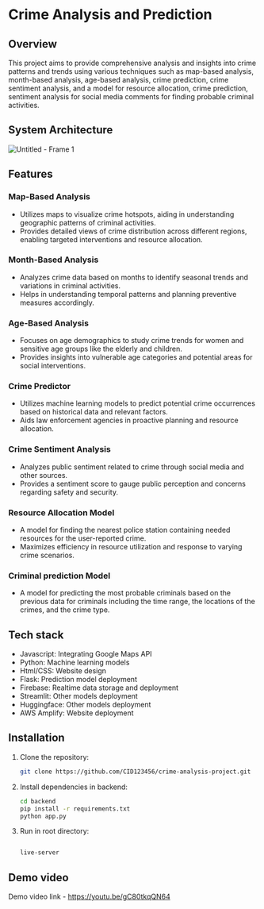 # Crime Analysis and Prediction

## Overview

This project aims to provide comprehensive analysis and insights into crime patterns and trends using various techniques such as map-based analysis, month-based analysis, age-based analysis, crime prediction, crime sentiment analysis, and a model for resource allocation, crime prediction, sentiment analysis for social media comments for finding probable criminal activities.

## System Architecture
![Untitled - Frame 1](https://github.com/CID123456/crime-analysis-and-prediction/assets/164514449/8c50df37-7adf-432b-b1ee-23a6bf6360d8)

## Features

### Map-Based Analysis

- Utilizes maps to visualize crime hotspots, aiding in understanding geographic patterns of criminal activities.
- Provides detailed views of crime distribution across different regions, enabling targeted interventions and resource allocation.

### Month-Based Analysis

- Analyzes crime data based on months to identify seasonal trends and variations in criminal activities.
- Helps in understanding temporal patterns and planning preventive measures accordingly.

### Age-Based Analysis

- Focuses on age demographics to study crime trends for women and sensitive age groups like the elderly and children.
- Provides insights into vulnerable age categories and potential areas for social interventions.

### Crime Predictor

- Utilizes machine learning models to predict potential crime occurrences based on historical data and relevant factors.
- Aids law enforcement agencies in proactive planning and resource allocation.

### Crime Sentiment Analysis

- Analyzes public sentiment related to crime through social media and other sources.
- Provides a sentiment score to gauge public perception and concerns regarding safety and security.

### Resource Allocation Model

- A model for finding the nearest police station containing needed resources for the user-reported crime.
- Maximizes efficiency in resource utilization and response to varying crime scenarios.

### Criminal prediction Model

- A model for predicting the most probable criminals based on the previous data for criminals including the time range, the locations of the crimes, and the crime type.


## Tech stack
- Javascript: Integrating Google Maps API
- Python: Machine learning models
- Html/CSS: Website design
- Flask: Prediction model deployment
- Firebase: Realtime data storage and deployment
- Streamlit: Other models deployment
- Huggingface: Other models deployment
- AWS Amplify: Website deployment


## Installation

1. Clone the repository:

   ```bash
   git clone https://github.com/CID123456/crime-analysis-project.git

2. Install dependencies in backend:

   ```bash
   cd backend
   pip install -r requirements.txt
   python app.py

3. Run in root directory:

    ```bash
    
    live-server
    
## Demo video

Demo video link - https://youtu.be/gC80tkqQN64
